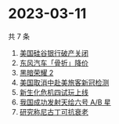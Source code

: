 # 2023-03-11

共 7 条

<!-- BEGIN -->
<!-- 最后更新时间 Sat Mar 11 2023 20:12:24 GMT+0800 (China Standard Time) -->

1. [美国硅谷银行破产关闭](https://www.zhihu.com/search?q=%E7%BE%8E%E5%9B%BD%E7%A1%85%E8%B0%B7%E9%93%B6%E8%A1%8C%E7%A0%B4%E4%BA%A7%E5%85%B3%E9%97%AD)
1. [东风汽车「骨折」降价](https://www.zhihu.com/search?q=%E4%B8%9C%E9%A3%8E%E6%B1%BD%E8%BD%A6%E3%80%8C%E9%AA%A8%E6%8A%98%E3%80%8D%E9%99%8D%E4%BB%B7)
1. [黑暗荣耀 2](https://www.zhihu.com/search?q=%E9%BB%91%E6%9A%97%E8%8D%A3%E8%80%80%202)
1. [美国取消中赴美旅客新冠检测](https://www.zhihu.com/search?q=%E7%BE%8E%E5%9B%BD%E5%8F%96%E6%B6%88%E4%B8%AD%E8%B5%B4%E7%BE%8E%E6%97%85%E5%AE%A2%E6%96%B0%E5%86%A0%E6%A3%80%E6%B5%8B)
1. [新生化危机四试玩上线](https://www.zhihu.com/search?q=%E6%96%B0%E7%94%9F%E5%8C%96%E5%8D%B1%E6%9C%BA%E5%9B%9B%E8%AF%95%E7%8E%A9%E4%B8%8A%E7%BA%BF)
1. [我国成功发射天绘六号 A/B 星](https://www.zhihu.com/search?q=%E6%88%91%E5%9B%BD%E6%88%90%E5%8A%9F%E5%8F%91%E5%B0%84%E5%A4%A9%E7%BB%98%E5%85%AD%E5%8F%B7%20A%2FB%20%E6%98%9F)
1. [研究称尼古丁可抗衰老](https://www.zhihu.com/search?q=%E7%A0%94%E7%A9%B6%E7%A7%B0%E5%B0%BC%E5%8F%A4%E4%B8%81%E5%8F%AF%E6%8A%97%E8%A1%B0%E8%80%81)

<!-- END -->
